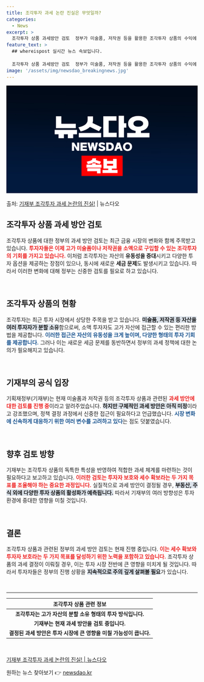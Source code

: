 ```yaml
---
title: 조각투자 과세 논란 진실은 무엇일까?
categories:
  - News
excerpt: >
  조각투자 상품 과세방안 검토  정부가 미술품, 저작권 등을 활용한 조각투자 상품의 수익에 대해 배당소득세를 …
feature_text: >
  ## whereispost 실시간 뉴스 속보입니다.

  조각투자 상품 과세방안 검토  정부가 미술품, 저작권 등을 활용한 조각투자 상품의 수익에 대해 배당소득세를 …
image: '/assets/img/newsdao_breakingnews.jpg'
---
```


![뉴스다오 속보](/assets/img/newsdao_breakingnews.jpg)

<p>출처: <a href="https://newsdao.kr/4887" rel="dofollow">기재부 조각투자 과세 논란의 진실!</a> | 뉴스다오</p>

<h2 data-ke-size="size26">조각투자 상품 과세 방안 검토</h2>

<p data-ke-size="size16">조각투자 상품에 대한 정부의 과세 방안 검토는 최근 금융 시장의 변화와 함께 주목받고 있습니다. <b><span style="color: #ee2323;">투자자들은 이제 고가 미술품이나 저작권을 소액으로 구입할 수 있는 조각투자의 기회를 가지고 있습니다.</span></b> 이처럼 조각투자는 자산의 <b>유동성을 증대</b>시키고 다양한 투자 옵션을 제공하는 장점이 있으나, 동시에 새로운 <b>세금 문제</b>도 발생시키고 있습니다. 따라서 이러한 변화에 대해 정부는 신중한 검토를 필요로 하고 있습니다. </p>

<p data-ke-size="size16">&nbsp;</p>

<h2 data-ke-size="size26">조각투자 상품의 현황</h2>

<p data-ke-size="size16">조각투자는 최근 투자 시장에서 상당한 주목을 받고 있습니다. <b><span style="background-color: #21538527;">미술품, 저작권 등 자산을 여러 투자자가 분할 소유</span></b>함으로써, 소액 투자자도 고가 자산에 접근할 수 있는 편리한 방법을 제공합니다. <b><span style="color: #1a5490;">이러한 접근은 자산의 유동성을 크게 높이며, 다양한 형태의 투자 기회를 제공합니다.</span></b> 그러나 이는 새로운 세금 문제를 동반하면서 정부의 과세 정책에 대한 논의가 필요해지고 있습니다.</p>

<p data-ke-size="size16">&nbsp;</p>

<h2 data-ke-size="size26">기재부의 공식 입장</h2>

<p data-ke-size="size16">기획재정부(기재부)는 현재 미술품과 저작권 등의 조각투자 상품과 관련된 <b><span style="color: #ee2323;">과세 방안에 대한 검토를 진행 중</span></b>이라고 알려주었습니다. <b><span style="background-color: #21538527;">하지만 구체적인 과세 방안은 아직 미정</span></b>이라고 강조했으며, 정책 결정 과정에서 신중한 접근이 필요하다고 언급했습니다. <b><span style="color: #1a5490;">시장 변화에 신속하게 대응하기 위한 여러 변수를 고려하고 있다</span></b>는 점도 덧붙였습니다.</p>

<p data-ke-size="size16">&nbsp;</p>

<h2 data-ke-size="size26">향후 검토 방향</h2>

<p data-ke-size="size16">기재부는 조각투자 상품의 독특한 특성을 반영하여 적합한 과세 체계를 마련하는 것이 필요하다고 보고하고 있습니다. <b><span style="color: #ee2323;">이러한 검토는 투자자 보호와 세수 확보라는 두 가지 목표를 조율해야 하는 중요한 과정입니다.</span></b> 실질적으로 과세 방안이 결정될 경우, <b><span style="background-color: #21538527;">부동산, 주식 외에 다양한 투자 상품의 활성화가 예측됩니다.</span></b> 따라서 기재부의 여러 방향성은 투자 환경에 중대한 영향을 미칠 것입니다.</p>

<p data-ke-size="size16">&nbsp;</p>

<h2 data-ke-size="size26">결론</h2>

<p data-ke-size="size16">조각투자 상품과 관련된 정부의 과세 방안 검토는 현재 진행 중입니다. <b><span style="color: #ee2323;">이는 세수 확보와 투자자 보호라는 두 가지 목표를 달성하기 위한 노력을 포함하고 있습니다.</span></b> 조각투자 상품의 과세 결정이 이뤄질 경우, 이는 투자 시장 전반에 큰 영향을 미치게 될 것입니다. 따라서 투자자들은 정부의 진행 상황을 <b><span style="background-color: #21538527;">지속적으로 주의 깊게 살펴볼 필요</span></b>가 있습니다.</p>

<p data-ke-size="size16">&nbsp;</p>

<hr>

<table style="width: 100%;">
  <thead>
    <tr>
      <th style="text-align: center;"><b>조각투자 상품 관련 정보</b></th>
    </tr>
  </thead>
  <tbody>
    <tr>
      <td style="text-align: center; height: 17px;"><b>조각투자는 고가 자산의 분할 소유 형태의 투자 방식입니다.</b></td>
    </tr>
    <tr>
      <td style="text-align: center; height: 17px;"><b>기재부는 현재 과세 방안을 검토 중입니다.</b></td>
    </tr>
    <tr>
      <td style="text-align: center; height: 17px;"><b>결정된 과세 방안은 투자 시장에 큰 영향을 미칠 가능성이 큽니다.</b></td>
    </tr>
  </tbody>
</table>

<p data-ke-size="size16">&nbsp;</p>

<a href="https://newsdao.kr/4887">기재부 조각투자 과세 논란의 진실! | 뉴스다오</a> 

원하는 뉴스 찾아보기 👉 <a href="https://newsdao.kr" rel="dofollow">newsdao.kr</a>


